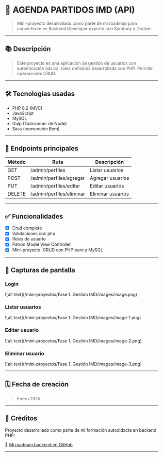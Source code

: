 # 🧩 AGENDA PARTIDOS IMD (API)

> Mini-proyecto desarrollado como parte de mi roadmap para convertirme en Backend Developer experto con Symfony y Docker.

---

## 📚 Descripción

> Este proyecto es una aplicación de gestión de usuarios con autenticación básica, roles definidos desarrollada con PHP. Permite operaciones CRUD.

---

## 🛠 Tecnologías usadas

- PHP 8.2 (MVC)
- JavaScript
- MySQL
- Gulp (Taskrunner de Node)
- Sass (convención Bem)

---

## 📮 Endpoints principales

| Método                     | Ruta     | Descripción |
|--------------------------|------------|---------------------|
| GET | /admin/perfiles |Listar usuarios |
| POST | /admin/perfiles/agregar | Agregar usuarios |
| PUT | /admin/perfiles/editar | Editar usuarios |
| DELETE | /admin/perfiles/eliminar | Eliminar usuarios |

---

## ✅ Funcionalidades

- [X] Crud completo
- [X] Validaciones con php
- [X] Roles de usuario
- [X] Patron Model View Controller
- [X] Mini-proyecto: CRUD con PHP puro y MySQL

---

## 📸 Capturas de pantalla

### Login

![alt text](/mini-proyectos/Fase 1. Gestión IMD/images/image.png)

### Listar usuarios

![alt text](/mini-proyectos/Fase 1. Gestión IMD/images/image-1.png)

### Editar usuario

![alt text](/mini-proyectos/Fase 1. Gestión IMD/images/image-2.png)

### Eliminar usuario

![alt text](/mini-proyectos/Fase 1. Gestión IMD/images/image-3.png)

---

## 🗓️ Fecha de creación

> Enero 2025

---

## 📌 Créditos

Proyecto desarrollado como parte de mi formación autodidacta en backend PHP:

🔗 [Mi roadmap backend en GitHub](https://github.com/J3susGB/Roadmap-backend-symfony/blob/main/README.md)

---
